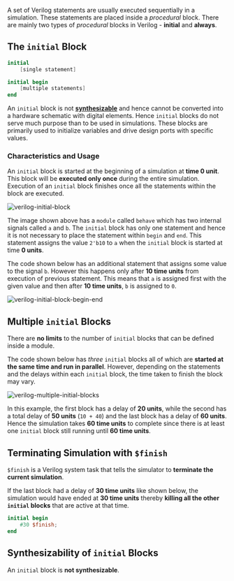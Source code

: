 A set of Verilog statements are usually executed sequentially in a simulation. These statements are placed inside a _procedural_ block. There are mainly two types of _procedural_ blocks in Verilog - **initial** and **always**.

## The `initial` Block

```verilog
initial
	[single statement]

initial begin
	[multiple statements]
end
```

An `initial` block is not [**synthesizable**](https://www.chipverify.com/verilog/asic-soc-chip-design-flow) and hence cannot be converted into a hardware schematic with digital elements. Hence `initial` blocks do not serve much purpose than to be used in simulations. These blocks are primarily used to initialize variables and drive design ports with specific values.

### Characteristics and Usage

An `initial` block is started at the beginning of a simulation at **time 0 unit**. This block will be **executed only once** during the entire simulation. Execution of an `initial` block finishes once all the statements within the block are executed.

![verilog-initial-block](https://www.chipverify.com/images/verilog/initial-flash-1.PNG)

The image shown above has a `module` called `behave` which has two internal signals called `a` and `b`. The `initial` block has only one statement and hence it is not necessary to place the statement within `begin` and `end`. This statement assigns the value `2'b10` to `a` when the `initial` block is started at time **0 units**.

The code shown below has an additional statement that assigns some value to the signal `b`. However this happens only after **10 time units** from execution of previous statement. This means that `a` is assigned first with the given value and then after **10 time units**, `b` is assigned to `0`.

![verilog-initial-block-begin-end](https://www.chipverify.com/images/verilog/initial-flash-3.png)

## Multiple `initial` Blocks

There are **no limits** to the number of `initial` blocks that can be defined inside a module.

The code shown below has _three_ `initial` blocks all of which are **started at the same time and run in parallel**. However, depending on the statements and the delays within each `initial` block, the time taken to finish the block may vary.

![verilog-multiple-initial-blocks](https://www.chipverify.com/images/verilog/initial-flash-2.PNG)

In this example, the first block has a delay of **20 units**, while the second has a total delay of **50 units** (`10 + 40`) and the last block has a delay of **60 units**. Hence the simulation takes **60 time units** to complete since there is at least one `initial` block still running until **60 time units**.

## Terminating Simulation with `$finish`

`$finish` is a Verilog system task that tells the simulator to **terminate the current simulation**.

If the last block had a delay of **30 time units** like shown below, the simulation would have ended at **30 time units** thereby **killing all the other `initial` blocks** that are active at that time.

```verilog
initial begin
	#30 $finish;
end
```

## Synthesizability of `initial` Blocks

An `initial` block is **not synthesizable**.
